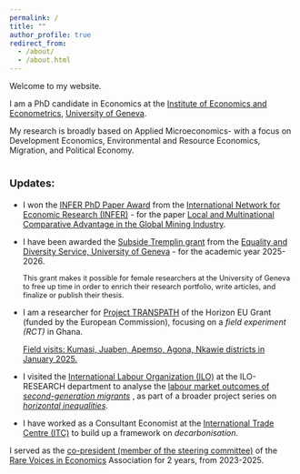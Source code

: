 ```yaml
---
permalink: /
title: ""
author_profile: true
redirect_from: 
  - /about/
  - /about.html
---
```


Welcome to my website.

I am a PhD candidate in Economics at the [Institute of Economics and Econometrics](https://www.unige.ch/gsem/en/research/institutes/iee/), [University of Geneva](https://www.unige.ch/).

My research is broadly based on Applied Microeconomics- with a focus on Development Economics, Environmental and Resource Economics, Migration, and Political Economy. 

<span style="font-size: large;">Updates:</span>
======
- I won the [INFER PhD Paper Award](https://infer-research.eu/awards/) from the [International Network for Economic Research (INFER)](https://infer-research.eu/) - for the paper [Local and Multinational Comparative Advantage in the Global Mining Industry](https://infer-research.eu/publication/local-and-multinational-comparative-advantage-in-the-global-mining-industry/).
  
- I have been awarded the [Subside Tremplin grant](https://www.unige.ch/gsem/en/about/news-events/news/2025/utsoree-das-received-subisde-tremplin/) from the [Equality and Diversity Service, University of Geneva](https://www.unige.ch/rectorat/egalite/programmes-et-formations/programmes/subside-tremplin/) - for the academic year 2025-2026.  
  <p style="font-size: 0.9em;">This grant makes it possible for female researchers at the University of Geneva to free up time in order to enrich their research portfolio, write articles, and finalize or publish their thesis.</p>

- I am a researcher for [Project TRANSPATH](https://transpath.eu/partners) of the Horizon EU Grant (funded by the European Commission), focusing on a _field experiment (RCT)_ in Ghana.
  <p> <a href="https://www.linkedin.com/posts/utsoree_genevaadvantage-activity-7291125373524701185-aGnS?utm_source=share&utm_medium=member_desktop"> Field visits: Kumasi, Juaben, Apemso, Agona, Nkawie districts in January 2025.  </a> </p>

- I visited the [International Labour Organization (ILO)](https://www.ilo.org/) at the ILO-RESEARCH department to analyse the <a href="https://www.ilo.org/publications/study-employment-and-earnings-outcomes-second-generation-migrants">labour market outcomes of _second-generation migrants_</a> , as part of a broader project series on <a href="https://www.ilo.org/sites/default/files/2025-05/Research%20Brief.Horizontal%20inequalities%20in%20the%20labour%20market.pdf">_horizontal inequalities_</a>.

- I have worked as a Consultant Economist at the [International Trade Centre (ITC)](https://www.intracen.org/) to build up a framework on _decarbonisation_.

I served as the [co-president (member of the steering committee)](https://www.rarevoicesineconomics.com/alumni) of the [Rare Voices in Economics](https://www.rarevoicesineconomics.com/) Association for 2 years, from 2023-2025.




  
